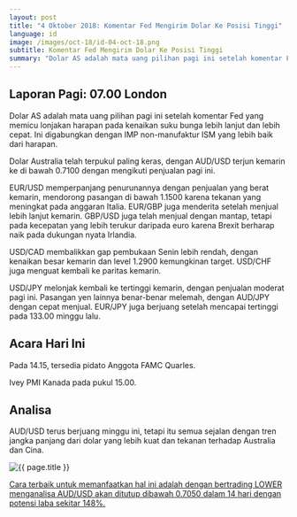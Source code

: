 ```yaml
---
layout: post
title: "4 Oktober 2018: Komentar Fed Mengirim Dolar Ke Posisi Tinggi"
language: id
image: /images/oct-18/id-04-oct-18.png
subtitle: Komentar Fed Mengirim Dolar Ke Posisi Tinggi
summary: "Dolar AS adalah mata uang pilihan pagi ini setelah komentar Fed yang memicu lonjakan harapan pada kenaikan suku bunga lebih lanjut dan lebih cepat"
---
```

## Laporan Pagi: 07.00 London

Dolar AS adalah mata uang pilihan pagi ini setelah komentar Fed yang memicu lonjakan harapan pada kenaikan suku bunga lebih lanjut dan lebih cepat. Ini digabungkan dengan IMP non-manufaktur ISM yang lebih baik dari harapan.

Dolar Australia telah terpukul paling keras, dengan AUD/USD terjun kemarin ke di bawah 0.7100 dengan mengikuti penjualan pagi ini.

EUR/USD memperpanjang penurunannya dengan penjualan yang berat kemarin, mendorong pasangan di bawah 1.1500 karena tekanan yang meningkat pada anggaran Italia. EUR/GBP juga menderita setelah menjual lebih lanjut kemarin. GBP/USD juga telah menjual dengan mantap, tetapi pada kecepatan yang lebih terukur daripada euro karena Brexit berharap naik pada dukungan nyata Irlandia.

USD/CAD membalikkan gap pembukaan Senin lebih rendah, dengan kenaikan besar kemarin dan level 1.2900 kemungkinan target. USD/CHF juga menguat kembali ke paritas kemarin.

USD/JPY melonjak kembali ke tertinggi kemarin, dengan penjualan moderat pagi ini. Pasangan yen lainnya benar-benar melemah, dengan AUD/JPY dengan cepat menjual. EUR/JPY juga berjuang setelah mencapai tertinggi pada 133.00 minggu lalu.

## Acara Hari Ini

Pada 14.15, tersedia pidato Anggota FAMC Quarles.

Ivey PMI Kanada pada pukul 15.00.

## Analisa

AUD/USD terus berjuang minggu ini, tetapi itu semua sejalan dengan tren jangka panjang dari dolar yang lebih kuat dan tekanan terhadap Australia dan Cina.

<img src="{{ site.url }}/images/oct-18/id-04-oct-18.png" alt="{{ page.title }}" title="{{ page.title }}">

<a href="%LINK%%currency=USD&market=forex&underlying=frxAUDUSD&formname=higherlower&duration_amount=14&duration_units=d&amount=10&amount_type=stake&expiry_type=duration&barrier=0.7050" target="_blank">Cara terbaik untuk memanfaatkan hal ini adalah dengan bertrading LOWER menganalisa AUD/USD akan ditutup dibawah 0.7050 dalam 14 hari dengan potensi laba sekitar 148%.</a>
